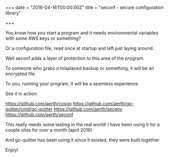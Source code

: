 
+++
date = "2016-04-16T00:00:00Z"
title = "seconf - secure configuration library"

+++

You know how you start a program and it needs environmental variables with some AWS keys or something?

Or a configuration file, read once at startup and left just laying around.

Well seconf adds a layer of protection to this area of the program.  

To someone who grabs a misplaced backup or something, it will be an encrypted file.

To you, running your program, it will be a seamless experience.

See it in action:

  https://github.com/aerth/cosgo
  https://github.com/aerth/go-quitter/cmd/go-quitter
  https://github.com/aerth/secenv
  https://github.com/aerth/seconf


This really needs some testing in the real world! I have been using it for a couple sites for over a month (april 2016)

And go-quitter has been using it since it existed, they were built together.

Enjoy!
